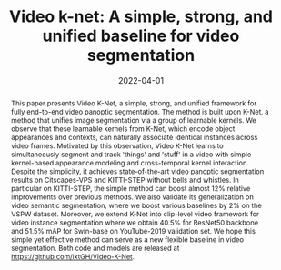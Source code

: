 ---
# Documentation: https://wowchemy.com/docs/managing-content/

title: "Video k-net: A simple, strong, and unified baseline for video segmentation"
authors: [Xiangtai Li, Wenwei Zhang, Jiangmiao Pang, Kai Chen, Guangliang Cheng, Yunhai Tong, Chen Change Loy]
date: 2022-04-01
doi: ""

# Schedule page publish date (NOT publication's date).
publishDate: 2022-04-01

# Publication type.
# Legend: 0 = Uncategorized; 1 = Conference paper; 2 = Journal article;
# 3 = Preprint / Working Paper; 4 = Report; 5 = Book; 6 = Book section;
# 7 = Thesis; 8 = Patent
publication_types: ["1"]

# Publication name and optional abbreviated publication name.
publication: "*Proceedings of the IEEE/CVF Conference on Computer Vision and Pattern Recognition, 2022*"
publication_short: "*CVPR, 2022*"

abstract: "This paper presents Video K-Net, a simple, strong, and unified framework for fully end-to-end video panoptic segmentation. The method is built upon K-Net, a method that unifies image segmentation via a group of learnable kernels. We observe that these learnable kernels from K-Net, which encode object appearances and contexts, can naturally associate identical instances across video frames. Motivated by this observation, Video K-Net learns to simultaneously segment and track 'things' and 'stuff' in a video with simple kernel-based appearance modeling and cross-temporal kernel interaction. Despite the simplicity, it achieves state-of-the-art video panoptic segmentation results on Citscapes-VPS and KITTI-STEP without bells and whistles. In particular on KITTI-STEP, the simple method can boost almost 12% relative improvements over previous methods. We also validate its generalization on video semantic segmentation, where we boost various baselines by 2% on the VSPW dataset. Moreover, we extend K-Net into clip-level video framework for video instance segmentation where we obtain 40.5% for ResNet50 backbone and 51.5% mAP for Swin-base on YouTube-2019 validation set. We hope this simple yet effective method can serve as a new flexible baseline in video segmentation. Both code and models are released at https://github.com/lxtGH/Video-K-Net."

# Summary. An optional shortened abstract.
summary: ""

tags: []
categories: []
featured: true

# Custom links (optional).
#   Uncomment and edit lines below to show custom links.
links:
- name: PDF
  url: https://openaccess.thecvf.com/content/CVPR2022/papers/Li_Video_K-Net_A_Simple_Strong_and_Unified_Baseline_for_Video_CVPR_2022_paper.pdf
  icon_pack: fas
  icon: file-pdf
- name: Code
  url: https://github.com/lxtGH/Video-K-Net
  icon_pack: fab
  icon: github

url_pdf: 
url_code: 
url_dataset:
url_poster:
url_project:
url_slides:
url_source: 
url_video:

# Featured image
# To use, add an image named `featured.jpg/png` to your page's folder. 
# Focal points: Smart, Center, TopLeft, Top, TopRight, Left, Right, BottomLeft, Bottom, BottomRight.
image:
  caption: ""
  focal_point: ""
  preview_only: false

# Associated Projects (optional).
#   Associate this publication with one or more of your projects.
#   Simply enter your project's folder or file name without extension.
#   E.g. `internal-project` references `content/project/internal-project/index.md`.
#   Otherwise, set `projects: []`.
projects: []

# Slides (optional).
#   Associate this publication with Markdown slides.
#   Simply enter your slide deck's filename without extension.
#   E.g. `slides: "example"` references `content/slides/example/index.md`.
#   Otherwise, set `slides: ""`.
slides: ""
---